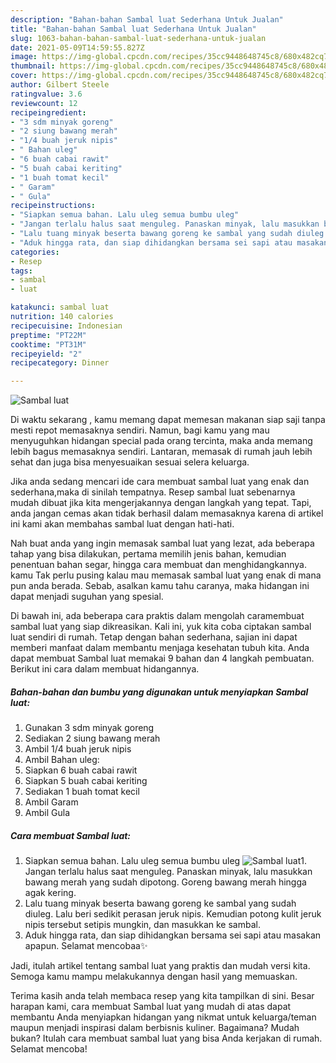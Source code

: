 ```yaml
---
description: "Bahan-bahan Sambal luat Sederhana Untuk Jualan"
title: "Bahan-bahan Sambal luat Sederhana Untuk Jualan"
slug: 1063-bahan-bahan-sambal-luat-sederhana-untuk-jualan
date: 2021-05-09T14:59:55.827Z
image: https://img-global.cpcdn.com/recipes/35cc9448648745c8/680x482cq70/sambal-luat-foto-resep-utama.jpg
thumbnail: https://img-global.cpcdn.com/recipes/35cc9448648745c8/680x482cq70/sambal-luat-foto-resep-utama.jpg
cover: https://img-global.cpcdn.com/recipes/35cc9448648745c8/680x482cq70/sambal-luat-foto-resep-utama.jpg
author: Gilbert Steele
ratingvalue: 3.6
reviewcount: 12
recipeingredient:
- "3 sdm minyak goreng"
- "2 siung bawang merah"
- "1/4 buah jeruk nipis"
- " Bahan uleg"
- "6 buah cabai rawit"
- "5 buah cabai keriting"
- "1 buah tomat kecil"
- " Garam"
- " Gula"
recipeinstructions:
- "Siapkan semua bahan. Lalu uleg semua bumbu uleg"
- "Jangan terlalu halus saat menguleg. Panaskan minyak, lalu masukkan bawang merah yang sudah dipotong. Goreng bawang merah hingga agak kering."
- "Lalu tuang minyak beserta bawang goreng ke sambal yang sudah diuleg. Lalu beri sedikit perasan jeruk nipis. Kemudian potong kulit jeruk nipis tersebut setipis mungkin, dan masukkan ke sambal."
- "Aduk hingga rata, dan siap dihidangkan bersama sei sapi atau masakan apapun. Selamat mencobaa✨"
categories:
- Resep
tags:
- sambal
- luat

katakunci: sambal luat 
nutrition: 140 calories
recipecuisine: Indonesian
preptime: "PT22M"
cooktime: "PT31M"
recipeyield: "2"
recipecategory: Dinner

---
```



![Sambal luat](https://img-global.cpcdn.com/recipes/35cc9448648745c8/680x482cq70/sambal-luat-foto-resep-utama.jpg)

Di waktu  sekarang , kamu memang dapat memesan makanan siap saji tanpa mesti repot memasaknya sendiri. Namun, bagi kamu yang mau menyuguhkan hidangan special pada orang tercinta, maka anda memang lebih bagus memasaknya sendiri. Lantaran, memasak di rumah jauh lebih sehat dan juga bisa menyesuaikan sesuai selera keluarga.

Jika anda sedang mencari ide cara membuat sambal luat yang enak dan sederhana,maka di sinilah tempatnya. Resep sambal luat  sebenarnya mudah dibuat jika kita mengerjakannya dengan langkah yang tepat. Tapi, anda jangan cemas akan tidak berhasil dalam memasaknya 
karena di artikel ini kami akan membahas sambal luat dengan hati-hati.  



Nah buat anda yang ingin memasak sambal luat yang lezat, ada beberapa tahap yang bisa dilakukan, pertama memilih jenis bahan, kemudian penentuan bahan segar, hingga cara membuat dan menghidangkannya. kamu Tak perlu pusing kalau mau memasak sambal luat yang enak di mana pun anda berada. Sebab, asalkan kamu  tahu caranya, maka hidangan ini dapat menjadi suguhan yang spesial.

Di bawah ini, ada beberapa cara praktis  dalam mengolah caramembuat sambal luat yang siap dikreasikan. Kali ini, yuk kita coba ciptakan sambal luat sendiri di rumah. Tetap dengan bahan sederhana, sajian ini dapat memberi manfaat dalam membantu menjaga kesehatan tubuh kita. Anda dapat membuat Sambal luat memakai 9 bahan dan 4 langkah pembuatan. Berikut ini cara dalam membuat hidangannya.

<!--inarticleads1-->

##### Bahan-bahan dan bumbu yang digunakan untuk menyiapkan Sambal luat:

1. Gunakan 3 sdm minyak goreng
1. Sediakan 2 siung bawang merah
1. Ambil 1/4 buah jeruk nipis
1. Ambil  Bahan uleg:
1. Siapkan 6 buah cabai rawit
1. Siapkan 5 buah cabai keriting
1. Sediakan 1 buah tomat kecil
1. Ambil  Garam
1. Ambil  Gula




<!--inarticleads2-->

##### Cara membuat Sambal luat:

1. Siapkan semua bahan. Lalu uleg semua bumbu uleg
<img src="https://img-global.cpcdn.com/steps/4a31d63d9ec61131/160x128cq70/sambal-luat-langkah-memasak-1-foto.jpg" alt="Sambal luat">1. Jangan terlalu halus saat menguleg. Panaskan minyak, lalu masukkan bawang merah yang sudah dipotong. Goreng bawang merah hingga agak kering.
1. Lalu tuang minyak beserta bawang goreng ke sambal yang sudah diuleg. Lalu beri sedikit perasan jeruk nipis. Kemudian potong kulit jeruk nipis tersebut setipis mungkin, dan masukkan ke sambal.
1. Aduk hingga rata, dan siap dihidangkan bersama sei sapi atau masakan apapun. Selamat mencobaa✨




Jadi, itulah artikel tentang  sambal luat  yang praktis dan mudah versi kita. Semoga kamu mampu melakukannya dengan hasil yang memuaskan. 

Terima kasih anda telah membaca resep yang kita tampilkan di sini. Besar harapan kami, cara membuat  Sambal luat yang mudah di atas dapat membantu Anda menyiapkan hidangan yang nikmat untuk keluarga/teman maupun menjadi inspirasi dalam berbisnis kuliner. Bagaimana? Mudah bukan? Itulah cara membuat sambal luat yang bisa Anda kerjakan di rumah. Selamat mencoba!

